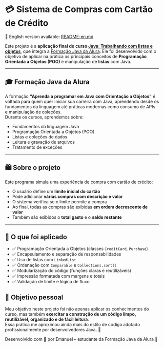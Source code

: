 # 💳 Sistema de Compras com Cartão de Crédito
📘 English version available: [README-en.md](./README-en.md)

Este projeto é a **aplicação final do curso [Java: Trabalhando com listas e objetos](https://cursos.alura.com.br/course/java-trabalhando-listas-objetos)**, que integra a [Formação Java da Alura](https://cursos.alura.com.br/formacao-java). Ele foi desenvolvido com o objetivo de aplicar na prática os principais conceitos de **Programação Orientada a Objetos (POO)** e manipulação de **listas** com Java.

---

## 🎓 Formação Java da Alura

A formação **"Aprenda a programar em Java com Orientação a Objetos"** é voltada para quem quer iniciar sua carreira com Java, aprendendo desde os fundamentos da linguagem até práticas modernas como consumo de APIs e manipulação de coleções.  
Durante os cursos, aprendemos sobre:

- Fundamentos da linguagem Java
- Programação Orientada a Objetos (POO)
- Listas e coleções de dados
- Leitura e gravação de arquivos
- Tratamento de exceções

---

## 🛍️ Sobre o projeto

Este programa simula uma experiência de compra com cartão de crédito:

- O usuário define um **limite inicial do cartão**
- Pode adicionar **várias compras com descrição e valor**
- O sistema verifica se o limite permite a compra
- Ao final, todas as compras são exibidas **em ordem decrescente de valor**
- Também são exibidos o **total gasto** e o **saldo restante**

---

## 🧠 O que foi aplicado

- ✅ Programação Orientada a Objetos (classes `CreditCard`, `Purchase`)
- ✅ Encapsulamento e separação de responsabilidades
- ✅ Uso de listas com `LinkedList`
- ✅ Ordenação com `Comparable` e `Collections.sort()`
- ✅ Modularização do código (funções claras e reutilizáveis)
- ✅ Impressão formatada com margens e totais
- ✅ Validação de limite e lógica de fluxo



## 🧹 Objetivo pessoal

Meu objetivo neste projeto foi não apenas aplicar os conhecimentos do curso, mas também **exercitar a construção de um código limpo, reutilizável, organizado e de fácil leitura**.  
Essa prática me aproximou ainda mais do estilo de código adotado profissionalmente por desenvolvedores Java. 💪

Desenvolvido com 💙 por Emanuel – estudante da Formação Java da Alura 🚀

